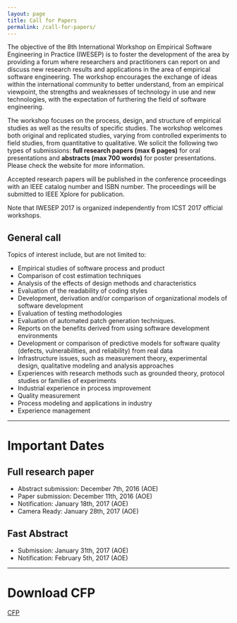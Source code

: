 ```yaml
---
layout: page
title: Call for Papers
permalink: /call-for-papers/
---
```


The objective of the 8th International Workshop on Empirical Software
Engineering in Practice (IWESEP) is to foster the development of the area by
providing a forum where researchers and practitioners can report on and discuss
new research results and applications in the area of empirical software
engineering. The workshop encourages the exchange of ideas within the
international community to better understand, from an empirical viewpoint, the
strengths and weaknesses of technology in use and new technologies, with the
expectation of furthering the field of software engineering.

The workshop focuses on the process, design, and structure of empirical studies
as well as the results of specific studies. The workshop welcomes both original
and replicated studies, varying from controlled experiments to field studies,
from quantitative to qualitative. We solicit the following two types of
submissions: **full research papers (max 6 pages)** for oral presentations and
**abstracts (max 700 words)** for poster presentations. Please check the website for
more information.

Accepted research papers will be published in the conference proceedings with an IEEE catalog number and ISBN number. 
The proceedings will be submitted to IEEE Xplore for publication.

Note that IWESEP 2017 is organized independently from ICST 2017 official workshops.

## General call

Topics of interest include, but are not limited to:

* Empirical studies of software process and product
* Comparison of cost estimation techniques
* Analysis of the effects of design methods and characteristics
* Evaluation of the readability of coding styles
* Development, derivation and/or comparison of organizational models of software development
* Evaluation of testing methodologies
* Evaluation of automated patch generation techniques.
* Reports on the benefits derived from using software development environments
* Development or comparison of predictive models for software quality (defects, vulnerabilities, and reliability) from real data
* Infrastructure issues, such as measurement theory, experimental design, qualitative modeling and analysis approaches
* Experiences with research methods such as grounded theory, protocol studies or families of experiments
* Industrial experience in process improvement
* Quality measurement
* Process modeling and applications in industry
* Experience management

----

# Important Dates

## Full research paper 
* Abstract submission: December 7th, 2016 (AOE)
* Paper submission: December 11th, 2016 (AOE)
* Notification: January 18th, 2017 (AOE)
* Camera Ready: January 28th, 2017 (AOE)

## Fast Abstract
* Submission: January 31th, 2017 (AOE)
* Notification: February 5th, 2017 (AOE)

----

# Download CFP
[CFP](../files/IWESEP2017-CFP.txt)
